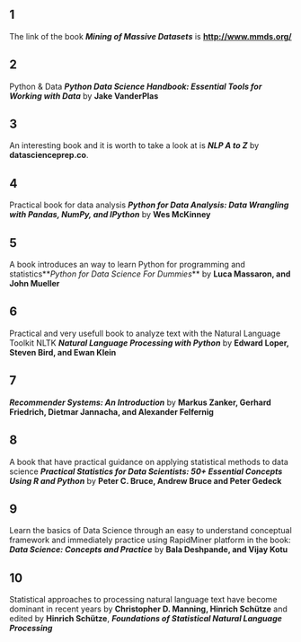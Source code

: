 ## 1 
The link of the book **_Mining of Massive Datasets_** is **http://www.mmds.org/**

## 2

 Python & Data **_Python Data Science Handbook: Essential Tools for Working with Data_** by **Jake VanderPlas**

## 3

An interesting book and it is worth to take a look at is **_NLP A to Z_** by **datascienceprep.co**.


## 4

Practical book for data analysis **_Python for Data Analysis: Data Wrangling with Pandas, NumPy, and IPython_** by **Wes McKinney**


## 5

A book introduces an way to learn Python for programming and statistics**_Python for Data Science For Dummies_** by **Luca Massaron, and John Mueller**


## 6

Practical and very usefull book to analyze text with the Natural Language Toolkit NLTK **_Natural Language Processing with Python_** by **Edward Loper, Steven Bird, and Ewan Klein**

## 7
 **_Recommender Systems: An Introduction_** by **Markus Zanker, Gerhard Friedrich, Dietmar Jannacha, and Alexander Felfernig**

## 8

A book that have practical guidance on applying statistical methods to data science **_Practical Statistics for Data Scientists: 50+ Essential Concepts Using R and Python_** by **Peter C. Bruce, Andrew Bruce and Peter Gedeck**


## 9

Learn the basics of Data Science through an easy to understand conceptual framework and immediately practice using RapidMiner platform in the book: **_Data Science: Concepts and Practice_** by **Bala Deshpande, and Vijay Kotu**

## 10 
Statistical approaches to processing natural language text have become dominant in recent years by **Christopher D. Manning, Hinrich Schütze** and edited by **Hinrich Schütze**, **_Foundations of Statistical Natural Language Processing_** 

